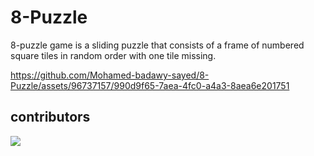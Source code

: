 # 8-Puzzle
8-puzzle game is a sliding puzzle that consists of a frame of numbered square tiles in random order with one tile missing.


https://github.com/Mohamed-badawy-sayed/8-Puzzle/assets/96737157/990d9f65-7aea-4fc0-a4a3-8aea6e201751



## contributors 

<a href="https://github.com/0xBadawy/8-Puzzle/graphs/contributors">
  <img src="https://contrib.rocks/image?repo=0xBadawy/8-Puzzle" />
</a>
